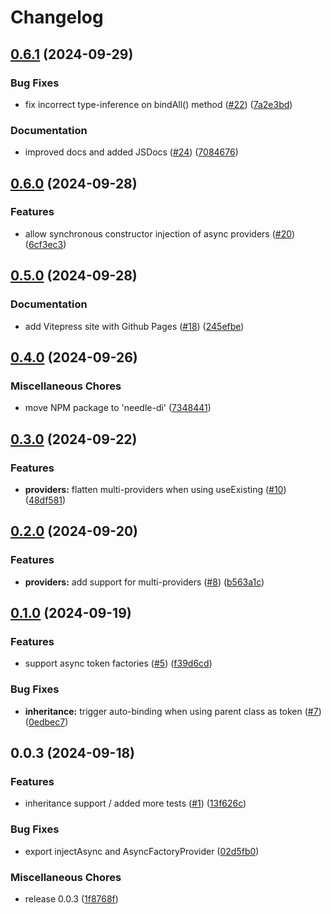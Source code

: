 # Changelog

## [0.6.1](https://github.com/dirkluijk/needle-di/compare/v0.6.0...v0.6.1) (2024-09-29)


### Bug Fixes

* fix incorrect type-inference on bindAll() method ([#22](https://github.com/dirkluijk/needle-di/issues/22)) ([7a2e3bd](https://github.com/dirkluijk/needle-di/commit/7a2e3bdf2b22d194cefb0dcd3d4b2ddb9589516b))


### Documentation

* improved docs and added JSDocs ([#24](https://github.com/dirkluijk/needle-di/issues/24)) ([7084676](https://github.com/dirkluijk/needle-di/commit/708467639a60603b63cb7405ecaeaadaf2979562))

## [0.6.0](https://github.com/dirkluijk/needle-di/compare/v0.5.0...v0.6.0) (2024-09-28)


### Features

* allow synchronous constructor injection of async providers ([#20](https://github.com/dirkluijk/needle-di/issues/20)) ([6cf3ec3](https://github.com/dirkluijk/needle-di/commit/6cf3ec3eabd88f541d6714b56ca0b70ab5e779a2))

## [0.5.0](https://github.com/dirkluijk/needle-di/compare/v0.4.0...v0.5.0) (2024-09-28)


### Documentation

* add Vitepress site with Github Pages ([#18](https://github.com/dirkluijk/needle-di/issues/18)) ([245efbe](https://github.com/dirkluijk/needle-di/commit/245efbe4def6a1c0647cfc6c06c299968ad0eec9))

## [0.4.0](https://github.com/dirkluijk/needle-di/compare/v0.3.0...v0.4.0) (2024-09-26)


### Miscellaneous Chores

* move NPM package to 'needle-di' ([7348441](https://github.com/dirkluijk/needle-di/commit/7348441931179971dd41ac6583876faee3cfd241))

## [0.3.0](https://github.com/dirkluijk/needle-di/compare/v0.2.0...v0.3.0) (2024-09-22)


### Features

* **providers:** flatten multi-providers when using useExisting ([#10](https://github.com/dirkluijk/needle-di/issues/10)) ([48df581](https://github.com/dirkluijk/needle-di/commit/48df581ec4901ecdd642cc7c64e527de71d1ec48))

## [0.2.0](https://github.com/dirkluijk/needle-di/compare/v0.1.0...v0.2.0) (2024-09-20)


### Features

* **providers:** add support for multi-providers ([#8](https://github.com/dirkluijk/needle-di/issues/8)) ([b563a1c](https://github.com/dirkluijk/needle-di/commit/b563a1c1fbc9d9e3adb487459d611655ad0c6a15))

## [0.1.0](https://github.com/dirkluijk/needle-di/compare/v0.0.3...v0.1.0) (2024-09-19)


### Features

* support async token factories ([#5](https://github.com/dirkluijk/needle-di/issues/5)) ([f39d6cd](https://github.com/dirkluijk/needle-di/commit/f39d6cd28d6fdb96664f82f084d9ed55405ece4b))


### Bug Fixes

* **inheritance:** trigger auto-binding when using parent class as token ([#7](https://github.com/dirkluijk/needle-di/issues/7)) ([0edbec7](https://github.com/dirkluijk/needle-di/commit/0edbec733800c1919d0577e2bfcfa66d9bc14fb9))

## 0.0.3 (2024-09-18)


### Features

* inheritance support / added more tests ([#1](https://github.com/dirkluijk/needle-di/issues/1)) ([13f626c](https://github.com/dirkluijk/needle-di/commit/13f626ce3985f447e11f371ff476f5da2907f067))


### Bug Fixes

* export injectAsync and AsyncFactoryProvider ([02d5fb0](https://github.com/dirkluijk/needle-di/commit/02d5fb07f6dd2b8bfa157cc438f8f3d9625c1630))


### Miscellaneous Chores

* release 0.0.3 ([1f8768f](https://github.com/dirkluijk/needle-di/commit/1f8768faceceab651175433d20c853a03c404a3d))
